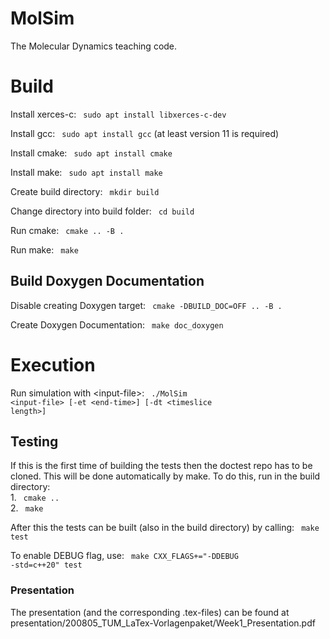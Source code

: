 MolSim
===

The Molecular Dynamics teaching code.

<h1> Build </h1>

Install xerces-c: <code> sudo apt install libxerces-c-dev</code>  

Install gcc: <code> sudo apt install gcc</code> (at least version 11 is required)  

Install cmake: <code> sudo apt install cmake</code>  

Install make: <code> sudo apt install make</code>  

Create build directory: <code> mkdir build </code>  

Change directory into build folder: <code> cd build </code>    

Run cmake: <code> cmake .. -B .</code>  

Run make: <code> make</code>

<h2> Build Doxygen Documentation </h2>  
  
Disable creating Doxygen target: <code> cmake -DBUILD_DOC=OFF .. -B . </code>  

Create Doxygen Documentation: <code> make doc_doxygen </code>  

<h1> Execution </h1>

Run simulation with \<input-file\>: <code> ./MolSim \<input-file\> [-et \<end-time\>] [-dt \<timeslice length\>]</code>

<h2> Testing </h2>
If this is the first time of building the tests then the doctest repo has to be cloned.
This will be done automatically by make.
To do this, run in the build directory: <br> 1. <code> cmake ..</code> <br> 2. <code> make </code>

After this the tests can be built (also in the build directory) by calling: <code> make test </code>

To enable DEBUG flag, use: <code> make CXX_FLAGS+="-DDEBUG -std=c++20" test </code>

<h3> Presentation </h3>
The presentation (and the corresponding .tex-files) can be found at presentation/200805_TUM_LaTex-Vorlagenpaket/Week1_Presentation.pdf
